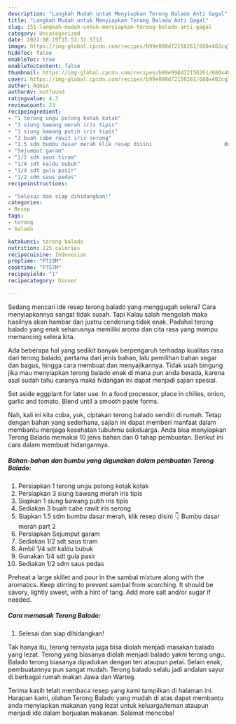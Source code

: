 ```yaml
---
description: "Langkah Mudah untuk Menyiapkan Terong Balado Anti Gagal"
title: "Langkah Mudah untuk Menyiapkan Terong Balado Anti Gagal"
slug: 151-langkah-mudah-untuk-menyiapkan-terong-balado-anti-gagal
category: Uncategorized
date: 2022-08-19T15:53:31.571Z
image: https://img-global.cpcdn.com/recipes/b99e098d72156261/680x482cq70/terong-balado-foto-resep-utama.jpg
hideToc: false
enableToc: true
enableTocContent: false
thumbnail: https://img-global.cpcdn.com/recipes/b99e098d72156261/680x482cq70/terong-balado-foto-resep-utama.jpg
cover: https://img-global.cpcdn.com/recipes/b99e098d72156261/680x482cq70/terong-balado-foto-resep-utama.jpg
author: Admin
authorAv: notfound
ratingvalue: 4.3
reviewcount: 23
recipeingredient:
- "1 terong ungu potong kotak kotak"
- "3 siung bawang merah iris tipis"
- "1 siung bawang putih iris tipis"
- "3 buah cabe rawit iris serong"
- "1.5 sdm bumbu dasar merah klik resep disini                       Bumbu dasar merah part 2"
- "Sejumput garam"
- "1/2 sdt saus tiram"
- "1/4 sdt kaldu bubuk"
- "1/4 sdt gula pasir"
- "1/2 sdm saus pedas"
recipeinstructions:

- "Selesai dan siap dihidangkan!"
categories:
- Resep
tags:
- terong
- balado

katakunci: terong balado 
nutrition: 225 calories
recipecuisine: Indonesian
preptime: "PT29M"
cooktime: "PT57M"
recipeyield: "1"
recipecategory: Dinner

---
```



Sedang mencari ide resep terong balado yang menggugah selera? Cara menyiapkannya sangat tidak susah. Tapi Kalau salah mengolah maka hasilnya akan hambar dan justru cenderung tidak enak. Padahal terong balado yang enak seharusnya memiliki aroma dan cita rasa yang mampu memancing selera kita.


Ada beberapa hal yang sedikit banyak berpengaruh terhadap kualitas rasa dari terong balado, pertama dari jenis bahan, lalu pemilihan bahan segar dan bagus, hingga cara membuat dan menyajikannya. Tidak usah bingung jika mau menyiapkan terong balado enak di mana pun anda berada, karena asal sudah tahu caranya maka hidangan ini dapat menjadi sajian spesial.

Set aside eggplant for later use. In a food processor, place in chilies, onion, garlic and tomato. Blend until a smooth paste forms.


Nah, kali ini kita coba, yuk, ciptakan terong balado sendiri di rumah. Tetap dengan bahan yang sederhana, sajian ini dapat memberi manfaat dalam membantu menjaga kesehatan tubuhmu sekeluarga. Anda bisa menyiapkan Terong Balado memakai 10 jenis bahan dan 0 tahap pembuatan. Berikut ini cara dalam membuat hidangannya.

<!--inarticleads1-->

##### Bahan-bahan dan bumbu yang digunakan dalam pembuatan Terong Balado:

1. Persiapkan 1 terong ungu potong kotak kotak
1. Persiapkan 3 siung bawang merah iris tipis
1. Siapkan 1 siung bawang putih iris tipis
1. Sediakan 3 buah cabe rawit iris serong
1. Siapkan 1.5 sdm bumbu dasar merah, klik resep disini 👇                      Bumbu dasar merah part 2
1. Persiapkan Sejumput garam
1. Sediakan 1/2 sdt saus tiram
1. Ambil 1/4 sdt kaldu bubuk
1. Gunakan 1/4 sdt gula pasir
1. Sediakan 1/2 sdm saus pedas


Preheat a large skillet and pour in the sambal mixture along with the aromatics. Keep stirring to prevent sambal from scorching. It should be savory, lightly sweet, with a hint of tang. Add more salt and/or sugar if needed. 

<!--inarticleads2-->

##### Cara memasak Terong Balado:


1. Selesai dan siap dihidangkan!

Tak hanya itu, terong ternyata juga bisa diolah menjadi masakan balado yang lezat. Terong yang biasanya diolah menjadi balado yakni terong ungu. Balado terong biasanya dipadukan dengan teri ataupun petai. Selain enak, pembuatannya pun sangat mudah. Terong balado selalu jadi andalan sayur di berbagai rumah makan Jawa dan Warteg. 

Terima kasih telah membaca resep yang kami tampilkan di halaman ini. Harapan kami, olahan Terong Balado yang mudah di atas dapat membantu anda menyiapkan makanan yang lezat untuk keluarga/teman ataupun menjadi ide dalam berjualan makanan. Selamat mencoba!
